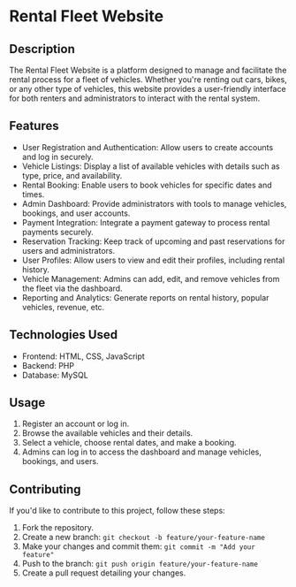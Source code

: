 # Rental Fleet Website

## Description
The Rental Fleet Website is a platform designed to manage and facilitate the rental process for a fleet of vehicles. Whether you're renting out cars, bikes, or any other type of vehicles, this website provides a user-friendly interface for both renters and administrators to interact with the rental system.

## Features
- User Registration and Authentication: Allow users to create accounts and log in securely.
- Vehicle Listings: Display a list of available vehicles with details such as type, price, and availability.
- Rental Booking: Enable users to book vehicles for specific dates and times.
- Admin Dashboard: Provide administrators with tools to manage vehicles, bookings, and user accounts.
- Payment Integration: Integrate a payment gateway to process rental payments securely.
- Reservation Tracking: Keep track of upcoming and past reservations for users and administrators.
- User Profiles: Allow users to view and edit their profiles, including rental history.
- Vehicle Management: Admins can add, edit, and remove vehicles from the fleet via the dashboard.
- Reporting and Analytics: Generate reports on rental history, popular vehicles, revenue, etc.

## Technologies Used
- Frontend: HTML, CSS, JavaScript 
- Backend: PHP
- Database: MySQL

## Usage
1. Register an account or log in.
2. Browse the available vehicles and their details.
3. Select a vehicle, choose rental dates, and make a booking.
4. Admins can log in to access the dashboard and manage vehicles, bookings, and users.

## Contributing
If you'd like to contribute to this project, follow these steps:
1. Fork the repository.
2. Create a new branch: `git checkout -b feature/your-feature-name`
3. Make your changes and commit them: `git commit -m "Add your feature"`
4. Push to the branch: `git push origin feature/your-feature-name`
5. Create a pull request detailing your changes.


